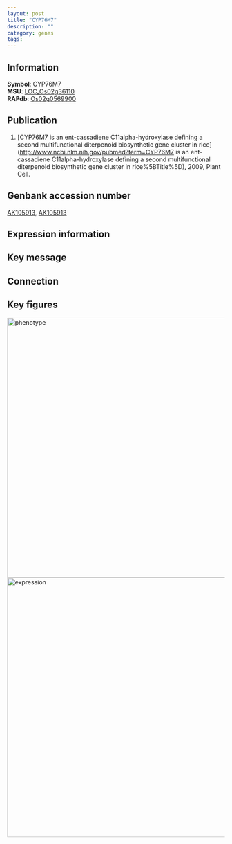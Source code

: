 ```yaml
---
layout: post
title: "CYP76M7"
description: ""
category: genes
tags: 
---
```


## Information
__Symbol__: CYP76M7  
__MSU__: [LOC_Os02g36110](http://rice.plantbiology.msu.edu/cgi-bin/ORF_infopage.cgi?orf=LOC_Os02g36110)  
__RAPdb__: [Os02g0569900](http://rapdb.dna.affrc.go.jp/viewer/gbrowse_details/irgsp1?name=Os02g0569900)  

## Publication
1. [CYP76M7 is an ent-cassadiene C11alpha-hydroxylase defining a second multifunctional diterpenoid biosynthetic gene cluster in rice](http://www.ncbi.nlm.nih.gov/pubmed?term=CYP76M7 is an ent-cassadiene C11alpha-hydroxylase defining a second multifunctional diterpenoid biosynthetic gene cluster in rice%5BTitle%5D), 2009, Plant Cell.

## Genbank accession number
[AK105913](http://www.ncbi.nlm.nih.gov/nuccore/AK105913), [AK105913](http://www.ncbi.nlm.nih.gov/nuccore/AK105913)  

## Expression information

## Key message

## Connection

## Key figures
<img src="http://ricencode.github.io/images/CYP76M7.pheno.png" alt="phenotype"  style="width: 600px;"/>

<img src="http://ricencode.github.io/images/CYP76M7.exp.png" alt="expression"  style="width: 600px;"/>



